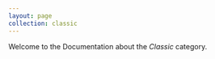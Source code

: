 ```yaml
---
layout: page
collection: classic
---
```


Welcome to the Documentation about the _Classic_ category.
